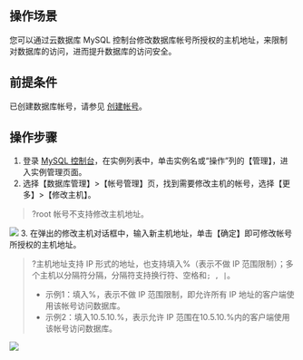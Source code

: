 ## 操作场景
您可以通过云数据库 MySQL 控制台修改数据库帐号所授权的主机地址，来限制对数据库的访问，进而提升数据库的访问安全。

## 前提条件
已创建数据库帐号，请参见 [创建帐号](https://cloud.tencent.com/document/product/236/35794)。

## 操作步骤
1. 登录 [MySQL 控制台](https://console.cloud.tencent.com/cdb)，在实例列表中，单击实例名或“操作”列的【管理】，进入实例管理页面。
2. 选择【数据库管理】>【帐号管理】页，找到需要修改主机的帐号，选择【更多】>【修改主机】。
>?root 帐号不支持修改主机地址。
>
![](https://main.qcloudimg.com/raw/5178459fe46a03522e3bc3c98b3f9833.png)
3. 在弹出的修改主机对话框中，输入新主机地址，单击【确定】即可修改帐号所授权的主机地址。
>?主机地址支持 IP 形式的地址，也支持填入%（表示不做 IP 范围限制）；多个主机以分隔符分隔，分隔符支持换行符、空格和`; , |`。
> - 示例1：填入%，表示不做 IP 范围限制，即允许所有 IP 地址的客户端使用该帐号访问数据库。
> - 示例2：填入10.5.10.%，表示允许 IP 范围在10.5.10.%内的客户端使用该帐号访问数据库。
>
![](https://main.qcloudimg.com/raw/43d234abd191e0d8d7e7ecc51f45e4c4.png)

